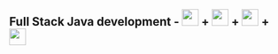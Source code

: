 ## Full Stack Java development - <img src="https://img.shields.io/badge/Java-ED8B00?style=for-the-badge&logo=java&logoColor=white" height=30/> + <img src="https://img.shields.io/badge/-JSP-blue" height=30/> + <img src="https://img.shields.io/badge/-Restful%20WS-yellowgreen" height=30/> + <img src="https://img.shields.io/badge/Spring-6DB33F?style=for-the-badge&logo=spring&logoColor=white" height=30/>
